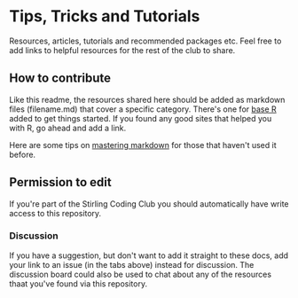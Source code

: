 # Tips, Tricks and Tutorials
Resources, articles, tutorials and recommended packages etc. Feel free to add links to helpful resources for the rest of the club to share.

## How to contribute
Like this readme, the resources shared here should be added as markdown files (filename.md) that cover a specific category. There's one for [base R](https://github.com/StirlingCodingClub/tips-tricks-n-tuts/blob/master/docs/baseR.md) added to get things started. If you found any good sites that helped you with R, go ahead and add a link.

Here are some tips on [mastering markdown](https://guides.github.com/features/mastering-markdown/) for those that haven't used it before.

## Permission to edit
If you're part of the Stirling Coding Club you should automatically have write access to this repository.

### Discussion

If you have a suggestion, but don't want to add it straight to these docs, add your link to an issue (in the tabs above) instead for discussion. The discussion board could also be used to chat about any of the resources thaat you've found via this repository.
